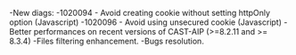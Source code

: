 -New diags:
    -1020094 - Avoid creating cookie without setting httpOnly option (Javascript)
    -1020096 - Avoid using unsecured cookie (Javascript)
-Better performances on recent versions of CAST-AIP (>=8.2.11 and >= 8.3.4)
-Files filtering enhancement.
-Bugs resolution.